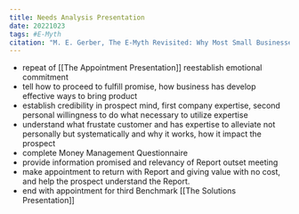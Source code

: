 ```yaml
---
title: Needs Analysis Presentation
date: 20221023
tags: #E-Myth
citation: "M. E. Gerber, The E-Myth Revisited: Why Most Small Businesses Don’t Work and What to Do About It. Harper Collins, 2009."
---
```

- repeat of [[The Appointment Presentation]] reestablish emotional commitment
- tell how to proceed to fulfill promise, how business has develop effective ways to bring product
- establish credibility in prospect mind, first company expertise, second personal willingness to do what necessary to utilize expertise
- understand what frustate customer and has expertise to alleviate not personally but systematically and why it works, how it impact the prospect
- complete Money Management Questionnaire
- provide information promised and relevancy of Report outset meeting
- make appointment to return with Report and giving value with no cost, and help the prospect understand the Report.
- end with appointment for third Benchmark [[The Solutions Presentation]]